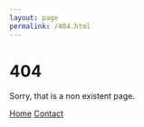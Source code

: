 ```yaml
---
layout: page
permalink: /404.html
---
```


# 404

Sorry, that is a non existent page.

<div class="row">
  <a href="{{ site.baseurl }}/" class="button button-blue button-big">Home</a>
  <a href="{{ site.baseurl }}/contact/" class="button button-blue button-big">Contact</a>
</div>

